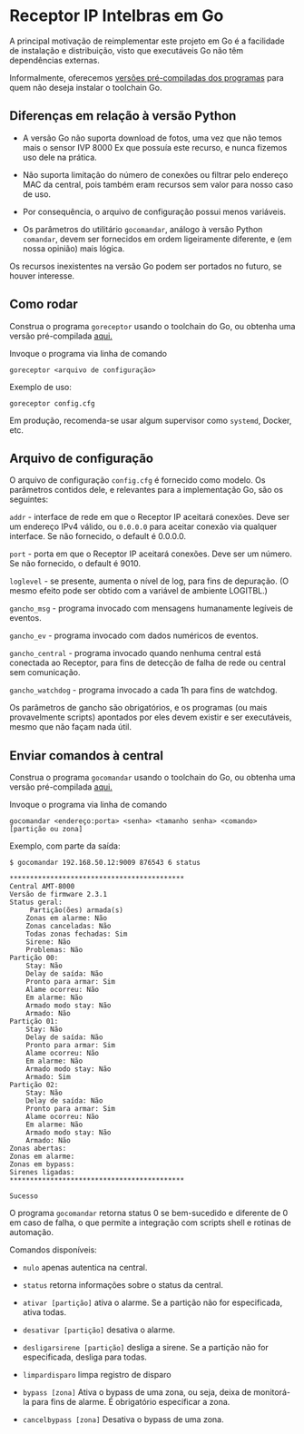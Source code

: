 # Receptor IP Intelbras em Go

A principal motivação de reimplementar este projeto em Go é a facilidade de instalação
e distribuição, visto que executáveis Go não têm dependências externas.

Informalmente, oferecemos [versões pré-compiladas dos programas](builds/) para quem não deseja instalar o toolchain Go.

## Diferenças em relação à versão Python

- A versão Go não suporta download de fotos, uma vez que não temos mais o sensor
IVP 8000 Ex que possuía este recurso, e nunca fizemos uso dele na prática.

- Não suporta limitação do número de conexões ou filtrar pelo endereço MAC da central,
pois também eram recursos sem valor para nosso caso de uso.

- Por consequência, o arquivo de configuração possui menos variáveis.

- Os parâmetros do utilitário `gocomandar`, análogo à versão Python `comandar`, devem ser
fornecidos em ordem ligeiramente diferente, e (em nossa opinião) mais lógica.

Os recursos inexistentes na versão Go podem ser portados no futuro, se houver interesse.

## Como rodar

Construa o programa `goreceptor` usando o toolchain do Go, ou obtenha uma versão pré-compilada 
[aqui.](builds/)

Invoque o programa via linha de comando

```
goreceptor <arquivo de configuração>
```

Exemplo de uso:

```
goreceptor config.cfg
```

Em produção, recomenda-se usar algum supervisor como `systemd`, Docker, etc.

## Arquivo de configuração

O arquivo de configuração ``config.cfg`` é fornecido como modelo. Os parâmetros
contidos dele, e relevantes para a implementação Go, são os seguintes:

``addr`` - interface de rede em que o Receptor IP aceitará conexões.
Deve ser um endereço IPv4 válido, ou `0.0.0.0` para aceitar conexão via qualquer interface.
Se não fornecido, o default é 0.0.0.0.

``port`` - porta em que o Receptor IP aceitará conexões. Deve ser um número.
Se não fornecido, o default é 9010.

``loglevel`` - se presente, aumenta o nível de log, para fins de depuração. (O mesmo efeito pode ser obtido 
com a variável de ambiente LOGITBL.)

``gancho_msg`` - programa invocado com mensagens humanamente legíveis de eventos.

``gancho_ev`` - programa invocado com dados numéricos de eventos.

``gancho_central`` - programa invocado quando nenhuma central está conectada ao Receptor,
para fins de detecção de falha de rede ou central sem comunicação.

``gancho_watchdog`` - programa invocado a cada 1h para fins de watchdog.

Os parâmetros de gancho são obrigatórios, e os programas (ou mais provavelmente scripts) apontados por eles
devem existir e ser executáveis, mesmo que não façam nada útil.

## Enviar comandos à central

Construa o programa `gocomandar` usando o toolchain do Go, ou obtenha uma versão pré-compilada 
[aqui.](builds/)


Invoque o programa via linha de comando

```
gocomandar <endereço:porta> <senha> <tamanho senha> <comando> [partição ou zona]
```

Exemplo, com parte da saída:

```
$ gocomandar 192.168.50.12:9009 876543 6 status

*******************************************
Central AMT-8000
Versão de firmware 2.3.1
Status geral:
	 Partição(ões) armada(s)
	Zonas em alarme: Não
	Zonas canceladas: Não
	Todas zonas fechadas: Sim
	Sirene: Não
	Problemas: Não
Partição 00:
	Stay: Não
	Delay de saída: Não
	Pronto para armar: Sim
	Alame ocorreu: Não
	Em alarme: Não
	Armado modo stay: Não
	Armado: Não
Partição 01:
	Stay: Não
	Delay de saída: Não
	Pronto para armar: Sim
	Alame ocorreu: Não
	Em alarme: Não
	Armado modo stay: Não
	Armado: Sim
Partição 02:
	Stay: Não
	Delay de saída: Não
	Pronto para armar: Sim
	Alame ocorreu: Não
	Em alarme: Não
	Armado modo stay: Não
	Armado: Não
Zonas abertas:
Zonas em alarme:
Zonas em bypass:
Sirenes ligadas:
*******************************************

Sucesso
```

O programa `gocomandar` retorna status 0 se bem-sucedido e diferente de 0 em caso de falha, o que permite a integração com scripts
shell e rotinas de automação.

Comandos disponíveis: 

- `nulo` apenas autentica na central.

- `status` retorna informações sobre o status da central.

- `ativar [partição]` ativa o alarme. Se a partição não for especificada, ativa todas.

- `desativar [partição]` desativa o alarme.

- `desligarsirene [partição]` desliga a sirene. Se a partição não for especificada, desliga para todas.

- `limpardisparo` limpa registro de disparo

- `bypass [zona]` Ativa o bypass de uma zona, ou seja, deixa de monitorá-la para fins de alarme. É obrigatório especificar a zona.

- `cancelbypass [zona]` Desativa o bypass de uma zona.

